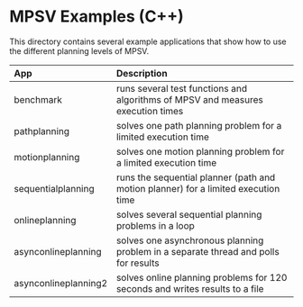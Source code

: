 # MPSV Examples (C++)
This directory contains several example applications that show how to use the different planning levels of MPSV.


| App                  | Description                                                                                                    |
| :------------------- | :------------------------------------------------------------------------------------------------------------- |
| benchmark            | runs several test functions and algorithms of MPSV and measures execution times                                |
| pathplanning         | solves one path planning problem for a limited execution time                                                  |
| motionplanning       | solves one motion planning problem for a limited execution time                                                |
| sequentialplanning   | runs the sequential planner (path and motion planner) for a limited execution time                             |
| onlineplanning       | solves several sequential planning problems in a loop                                                          |
| asynconlineplanning  | solves one asynchronous planning problem in a separate thread and polls for results                            |
| asynconlineplanning2 | solves online planning problems for 120 seconds and writes results to a file                                   |

